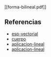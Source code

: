 [[forma-bilineal.pdf]]

## Referencias
- [esp-vectorial](./esp-vectorial.md)
- [cuerpo](./cuerpo.md)
- [aplicacion-lineal](./aplicacion-lineal.md)
- [aplicacion-lineal](./aplicacion-lineal.md)
